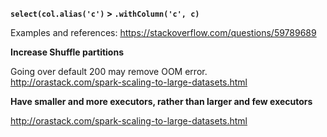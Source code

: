 **`select(col.alias('c')` > `.withColumn('c', c)`**

Examples and references: https://stackoverflow.com/questions/59789689

**Increase Shuffle partitions**

Going over default 200 may remove OOM error.  
http://orastack.com/spark-scaling-to-large-datasets.html

**Have smaller and more executors, rather than larger and few executors**

http://orastack.com/spark-scaling-to-large-datasets.html


